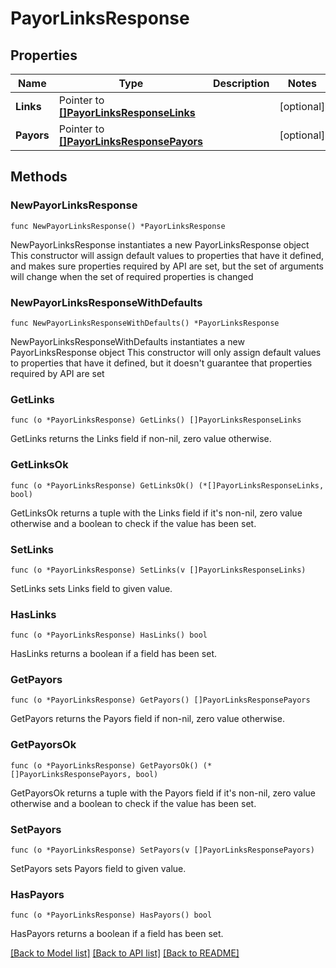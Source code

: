 # PayorLinksResponse

## Properties

Name | Type | Description | Notes
------------ | ------------- | ------------- | -------------
**Links** | Pointer to [**[]PayorLinksResponseLinks**](PayorLinksResponse_links.md) |  | [optional] 
**Payors** | Pointer to [**[]PayorLinksResponsePayors**](PayorLinksResponse_payors.md) |  | [optional] 

## Methods

### NewPayorLinksResponse

`func NewPayorLinksResponse() *PayorLinksResponse`

NewPayorLinksResponse instantiates a new PayorLinksResponse object
This constructor will assign default values to properties that have it defined,
and makes sure properties required by API are set, but the set of arguments
will change when the set of required properties is changed

### NewPayorLinksResponseWithDefaults

`func NewPayorLinksResponseWithDefaults() *PayorLinksResponse`

NewPayorLinksResponseWithDefaults instantiates a new PayorLinksResponse object
This constructor will only assign default values to properties that have it defined,
but it doesn't guarantee that properties required by API are set

### GetLinks

`func (o *PayorLinksResponse) GetLinks() []PayorLinksResponseLinks`

GetLinks returns the Links field if non-nil, zero value otherwise.

### GetLinksOk

`func (o *PayorLinksResponse) GetLinksOk() (*[]PayorLinksResponseLinks, bool)`

GetLinksOk returns a tuple with the Links field if it's non-nil, zero value otherwise
and a boolean to check if the value has been set.

### SetLinks

`func (o *PayorLinksResponse) SetLinks(v []PayorLinksResponseLinks)`

SetLinks sets Links field to given value.

### HasLinks

`func (o *PayorLinksResponse) HasLinks() bool`

HasLinks returns a boolean if a field has been set.

### GetPayors

`func (o *PayorLinksResponse) GetPayors() []PayorLinksResponsePayors`

GetPayors returns the Payors field if non-nil, zero value otherwise.

### GetPayorsOk

`func (o *PayorLinksResponse) GetPayorsOk() (*[]PayorLinksResponsePayors, bool)`

GetPayorsOk returns a tuple with the Payors field if it's non-nil, zero value otherwise
and a boolean to check if the value has been set.

### SetPayors

`func (o *PayorLinksResponse) SetPayors(v []PayorLinksResponsePayors)`

SetPayors sets Payors field to given value.

### HasPayors

`func (o *PayorLinksResponse) HasPayors() bool`

HasPayors returns a boolean if a field has been set.


[[Back to Model list]](../README.md#documentation-for-models) [[Back to API list]](../README.md#documentation-for-api-endpoints) [[Back to README]](../README.md)


